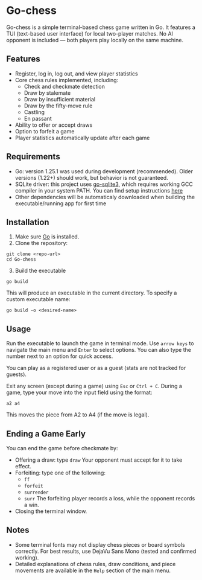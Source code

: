 # Go-chess
Go-chess is a simple terminal-based chess game written in Go.
It features a TUI (text-based user interface) for local two-player matches.
No AI opponent is included — both players play locally on the same machine.

## Features
- Register, log in, log out, and view player statistics
- Core chess rules implemented, including:
    - Check and checkmate detection
    - Draw by stalemate
    - Draw by insufficient material
    - Draw by the fifty-move rule
    - Castling
    - En passant
- Ability to offer or accept draws
- Option to forfeit a game
- Player statistics automatically update after each game

## Requirements
- Go: version 1.25.1 was used during development (recommended).
Older versions (1.22+) should work, but behavior is not guaranteed.
- SQLite driver: this project uses [go-sqlite3](https://github.com/mattn/go-sqlite3), which requires working GCC compiler in your system PATH.
You can find setup instructions [here](https://github.com/mattn/go-sqlite3?tab=readme-ov-file#compiling)
- Other dependencies will be automaticaly downloaded when building the executable/running app for first time

## Installation
1. Make sure [Go](https://go.dev/dl/) is installed.
2. Clone the repository:
```
git clone <repo-url>
cd Go-chess
```
3. Build the executable
```
go build
```
This will produce an executable in the current directory.
To specify a custom executable name:
```
go build -o <desired-name>
```

## Usage
Run the executable to launch the game in terminal mode.
Use `arrow keys` to navigate the main menu and `Enter` to select options.
You can also type the number next to an option for quick access.

You can play as a registered user or as a guest (stats are not tracked for guests).

Exit any screen (except during a game) using `Esc` or `Ctrl + C`.
During a game, type your move into the input field using the format:
```
a2 a4
```
This moves the piece from A2 to A4 (if the move is legal).

## Ending a Game Early
You can end the game before checkmate by:
- Offering a draw: type `draw`
Your opponent must accept for it to take effect.
- Forfeiting: type one of the following:
    - `ff`
    - `forfeit`
    - `surrender`
    - `surr`
The forfeiting player records a loss, while the opponent records a win.
- Closing the terminal window.

## Notes
- Some terminal fonts may not display chess pieces or board symbols correctly. For best results, use DejaVu Sans Mono (tested and confirmed working).
- Detailed explanations of chess rules, draw conditions, and piece movements are available in the `Help` section of the main menu.